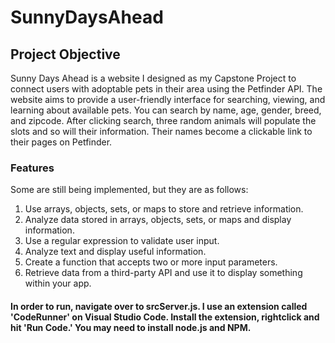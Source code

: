 # SunnyDaysAhead

## Project Objective
Sunny Days Ahead is a website I designed as my Capstone Project to connect users with adoptable pets in their area using the Petfinder API. The website aims to provide a user-friendly interface for searching, viewing, and learning about available pets. You can search by name, age, gender, breed, and zipcode. After clicking search, three random animals will populate the slots and so will their information. Their names become a clickable link to their pages on Petfinder.

### Features
Some are still being implemented, but they are as follows:

1. Use arrays, objects, sets, or maps to store and retrieve information.
2. Analyze data stored in arrays, objects, sets, or maps and display information.
3. Use a regular expression to validate user input.
4. Analyze text and display useful information.
5. Create a function that accepts two or more input parameters.
6. Retrieve data from a third-party API and use it to display something within your app.


#### In order to run, navigate over to srcServer.js. I use an extension called 'CodeRunner' on Visual Studio Code. Install the extension, rightclick and hit 'Run Code.' You may need to install node.js and NPM.
